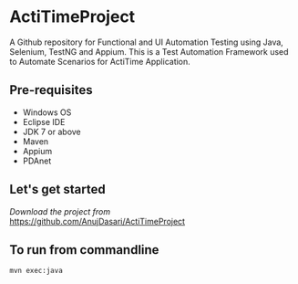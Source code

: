 # ActiTimeProject
A Github repository for Functional and UI Automation Testing using Java, Selenium, TestNG and Appium. This is a Test Automation Framework used to Automate Scenarios for ActiTime Application. 

## Pre-requisites
* Windows OS  
* Eclipse IDE  
* JDK 7 or above  
* Maven  
* Appium  
* PDAnet  

## Let's get started
*Download the project from*  
https://github.com/AnujDasari/ActiTimeProject

## To run from commandline
`mvn exec:java`
